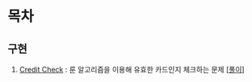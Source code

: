 # 목차

## 구현
1. [Credit Check](https://onlinejudge.org/index.php?option=com_onlinejudge&Itemid=8&page=show_problem&problem=2843) : 룬 알고리즘을 이용해 유효한 카드인지 체크하는 문제 [[풀이](/UVA//11743)]

